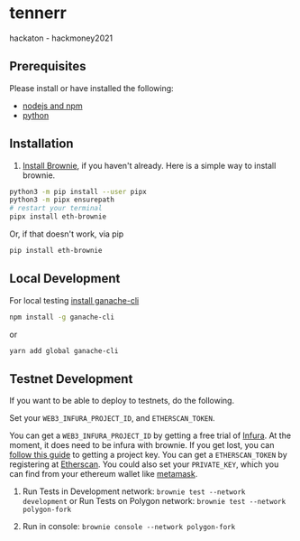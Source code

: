 # tennerr
hackaton - hackmoney2021

## Prerequisites

Please install or have installed the following:

- [nodejs and npm](https://nodejs.org/en/download/)
- [python](https://www.python.org/downloads/)
## Installation

1. [Install Brownie](https://eth-brownie.readthedocs.io/en/stable/install.html), if you haven't already. Here is a simple way to install brownie.


```bash
python3 -m pip install --user pipx
python3 -m pipx ensurepath
# restart your terminal
pipx install eth-brownie
```
Or, if that doesn't work, via pip
```bash
pip install eth-brownie
```
## Local Development

For local testing [install ganache-cli](https://www.npmjs.com/package/ganache-cli)
```bash
npm install -g ganache-cli
```
or
```bash
yarn add global ganache-cli
```

## Testnet Development
If you want to be able to deploy to testnets, do the following.

Set your `WEB3_INFURA_PROJECT_ID`, and `ETHERSCAN_TOKEN`.

You can get a `WEB3_INFURA_PROJECT_ID` by getting a free trial of [Infura](https://infura.io/). At the moment, it does need to be infura with brownie. If you get lost, you can [follow this guide](https://ethereumico.io/knowledge-base/infura-api-key-guide/) to getting a project key. 
You can get a `ETHERSCAN_TOKEN` by registering at [Etherscan](etherscan.io/).
You could also set your `PRIVATE_KEY`, which you can find from your ethereum wallet like [metamask](https://metamask.io/).

1. Run Tests in Development network: 
`brownie test --network development`
or
Run Tests on Polygon network:
`brownie test --network polygon-fork`

2. Run in console:
`brownie console --network polygon-fork`


